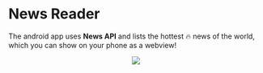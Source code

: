 # News Reader
The android app uses **News API** and lists the hottest :fire: news of the world, which you can show on your phone as a webview!

<p align="center"> 
<img src="https://user-images.githubusercontent.com/50174303/83314080-6a581780-a221-11ea-8a00-86517f48ed49.gif">
</p>



